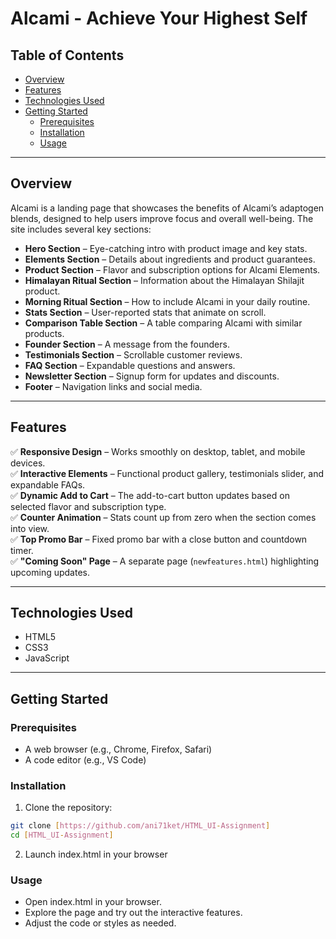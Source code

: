 # Alcami - Achieve Your Highest Self  

## Table of Contents  
- [Overview](#overview)  
- [Features](#features)  
- [Technologies Used](#technologies-used)  
- [Getting Started](#getting-started)  
  - [Prerequisites](#prerequisites)  
  - [Installation](#installation)  
  - [Usage](#usage)  

---

## Overview  
Alcami is a landing page that showcases the benefits of Alcami’s adaptogen blends, designed to help users improve focus and overall well-being. The site includes several key sections:  

- **Hero Section** – Eye-catching intro with product image and key stats.  
- **Elements Section** – Details about ingredients and product guarantees.  
- **Product Section** – Flavor and subscription options for Alcami Elements.  
- **Himalayan Ritual Section** – Information about the Himalayan Shilajit product.  
- **Morning Ritual Section** – How to include Alcami in your daily routine.  
- **Stats Section** – User-reported stats that animate on scroll.  
- **Comparison Table Section** – A table comparing Alcami with similar products.  
- **Founder Section** – A message from the founders.  
- **Testimonials Section** – Scrollable customer reviews.  
- **FAQ Section** – Expandable questions and answers.  
- **Newsletter Section** – Signup form for updates and discounts.  
- **Footer** – Navigation links and social media.  

---

## Features  
✅ **Responsive Design** – Works smoothly on desktop, tablet, and mobile devices.  
✅ **Interactive Elements** – Functional product gallery, testimonials slider, and expandable FAQs.  
✅ **Dynamic Add to Cart** – The add-to-cart button updates based on selected flavor and subscription type.  
✅ **Counter Animation** – Stats count up from zero when the section comes into view.  
✅ **Top Promo Bar** – Fixed promo bar with a close button and countdown timer.  
✅ **"Coming Soon" Page** – A separate page (`newfeatures.html`) highlighting upcoming updates.  

---

## Technologies Used  
- HTML5  
- CSS3  
- JavaScript  

---

## Getting Started  
### Prerequisites  
- A web browser (e.g., Chrome, Firefox, Safari)  
- A code editor (e.g., VS Code)  

### Installation  
1. Clone the repository:  
```bash
git clone [https://github.com/ani71ket/HTML_UI-Assignment]
cd [HTML_UI-Assignment]
```
2. Launch index.html in your browser

### Usage
- Open index.html in your browser.
- Explore the page and try out the interactive features.
- Adjust the code or styles as needed.
